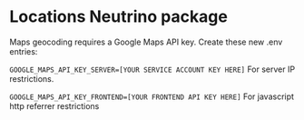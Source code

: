 # Locations Neutrino package

Maps geocoding requires a Google Maps API key. Create these new .env entries:

`GOOGLE_MAPS_API_KEY_SERVER=[YOUR SERVICE ACCOUNT KEY HERE]` For server IP restrictions.

`GOOGLE_MAPS_API_KEY_FRONTEND=[YOUR FRONTEND API KEY HERE]` For javascript http referrer restrictions
